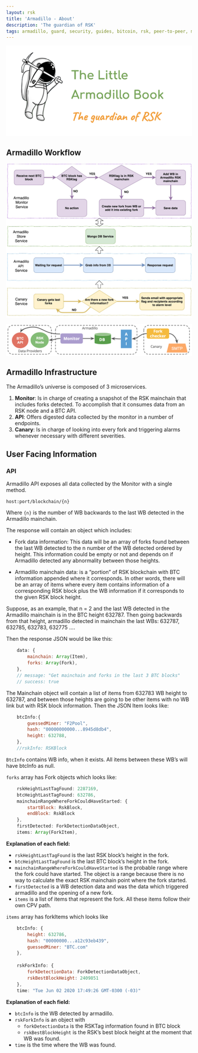 ```yaml
---
layout: rsk
title: 'Armadillo - About'
description: 'The guardian of RSK'
tags: armadillo, guard, security, guides, bitcoin, rsk, peer-to-peer, merged-mining, blockchain
---
```


[![Armadillo-banner](/assets/img/guides/armadillo/Armadillo_banner.png)](/guides/armadillo/)

## Armadillo Workflow

![Armadillo Workflow](/assets/img/guides/armadillo/armadillo-workflow.png)

![Armadillo Workflow 2](/assets/img/guides/armadillo/armadillo-workflow-2.png)

## Armadillo Infrastructure

The Armadillo’s universe is composed of 3 microservices.
1. **Monitor**: Is in charge of creating a snapshot of the RSK mainchain that includes forks detected. To accomplish that it consumes data from an RSK node and a BTC API.
2. **API**: Offers digested data collected by the monitor in a number of endpoints.
3. **Canary**: Is in charge of looking into every fork and triggering alarms whenever necessary with different severities.

## User Facing Information

### API

Armadillo API exposes all data collected by the Monitor with a single method.

```shell
host:port/blockchain/{n}
```

Where `{n}` is the number of WB backwards to the last WB detected in the Armadillo mainchain.

The response will contain an object which includes:

- Fork data information: This data will be an array of forks found between the last WB detected to the n number of the WB detected ordered by height.
This information could be empty or not and depends on if Armadillo detected any abnormality between those heights.

- Armadillo mainchain data: is a “portion” of RSK blockchain with BTC information appended where it corresponds.
In other words, there will be an array of items where every item contains information of a corresponding RSK block plus the WB information if it corresponds to the given RSK block height.

Suppose, as an example, that n = 2 and the last WB detected in the Armadillo mainchain is in the BTC height 632787.
Then going backwards from that height,
armadillo detected in mainchain the last WBs: 632787, 632785, 632783, 632775 ….

Then the response JSON would be like this:

```js
    data: {
        mainchain: Array(Item),
        forks: Array(Fork),
    },
    // message: "Get mainchain and forks in the last 3 BTC blocks"
    // success: true
```

The Mainchain object will contain a list of items from 632783 WB height to 632787,
and between those heights are going to be other items with no WB link but with RSK block information.
Then the JSON Item looks like:

```js
    btcInfo:{
        guessedMiner: "F2Pool",
        hash: "00000000000...8945d8db4",
        height: 632788,
    },
    //rskInfo: RSKBlock
```

`BtcInfo` contains WB info, when it exists.
All items between these WB’s will have btcInfo  as null.

`forks` array has Fork objects which looks like:

```js
    rskHeightLastTagFound: 2287169,
    btcHeightLastTagFound: 632786,
    mainchainRangeWhereForkCouldHaveStarted: {
        startBlock: RskBlock,
        endBlock: RskBlock
    },
    firstDetected: ForkDetectionDataObject,
    items: Array(ForkItem),
```

**Explanation of each field:**

- `rskHeightLastTagFound` is the last RSK block’s height in the fork.
- `btcHeightLastTagFound` is the last BTC block’s height in the fork.
- `mainchainRangeWhereForkCouldHaveStarted` is the probable range where the fork could have started. The object is a range because there is no way to calculate the exact RSK mainchain point where the fork started.
- `firstDetected` is a WB detection data and was the data which triggered armadillo and the opening of a new fork.
- `items` is a list of items that represent the fork. All these items follow their own CPV path.

`items` array has forkItems which looks like

```js
    btcInfo: {
        height: 632786,
        hash: "00000000...a12c93eb439",
        guessedMiner: "BTC.com"
    },

    rskForkInfo: {
        forkDetectionData: ForkDetectionDataObject,
        rskBestBlockHeight: 2409851
    },
    time: "Tue Jun 02 2020 17:49:26 GMT-0300 (-03)"
```

**Explanation of each field:**
- `btcInfo` is the WB detected by armadillo.
- `rskForkInfo` is an object with
    -  `forkDetectionData` is the RSKTag information found in BTC block
    - `rskBestBlockHeight` is the RSK’s best block height at the moment that WB was found.
- `time` is the time where the WB was found.
